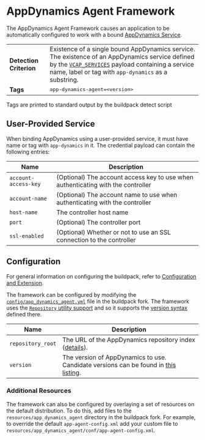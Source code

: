# AppDynamics Agent Framework
The AppDynamics Agent Framework causes an application to be automatically configured to work with a bound [AppDynamics Service][].

<table>
  <tr>
    <td><strong>Detection Criterion</strong></td><td>Existence of a single bound AppDynamics service. The existence of an AppDynamics service defined by the <a href="http://docs.cloudfoundry.com/docs/using/deploying-apps/environment-variable.html#VCAP_SERVICES"><code>VCAP_SERVICES</code></a> payload containing a service name, label or tag with <code>app-dynamics</code> as a substring.
</td>
  </tr>
  <tr>
    <td><strong>Tags</strong></td><td><tt>app-dynamics-agent=&lt;version&gt;</tt></td>
  </tr>
</table>
Tags are printed to standard output by the buildpack detect script

## User-Provided Service
When binding AppDynamics using a user-provided service, it must have name or tag with `app-dynamics` in it.  The credential payload can contain the following entries:

| Name | Description
| ---- | -----------
| `account-access-key` | (Optional) The account access key to use when authenticating with the controller
| `account-name` | (Optional) The account name to use when authenticating with the controller
| `host-name` | The controller host name
| `port` | (Optional) The controller port
| `ssl-enabled` | (Optional) Whether or not to use an SSL connection to the controller

## Configuration
For general information on configuring the buildpack, refer to [Configuration and Extension][].

The framework can be configured by modifying the [`config/app_dynamics_agent.yml`][] file in the buildpack fork.  The framework uses the [`Repository` utility support][repositories] and so it supports the [version syntax][] defined there.

| Name | Description
| ---- | -----------
| `repository_root` | The URL of the AppDynamics repository index ([details][repositories]).
| `version` | The version of AppDynamics to use. Candidate versions can be found in [this listing][].

### Additional Resources
The framework can also be configured by overlaying a set of resources on the default distribution.  To do this, add files to the `resources/app_dynamics_agent` directory in the buildpack fork.  For example, to override the default `app-agent-config.xml` add your custom file to `resources/app_dynamics_agent/conf/app-agent-config.xml`.


[`config/app_dynamics_agent.yml`]: ../config/app_dynamics_agent.yml
[AppDynamics Service]: http://www.appdynamics.com
[Configuration and Extension]: ../README.md#configuration-and-extension
[repositories]: extending-repositories.md
[this listing]: http://download.pivotal.io.s3.amazonaws.com/app-dynamics/index.yml
[version syntax]: extending-repositories.md#version-syntax-and-ordering
